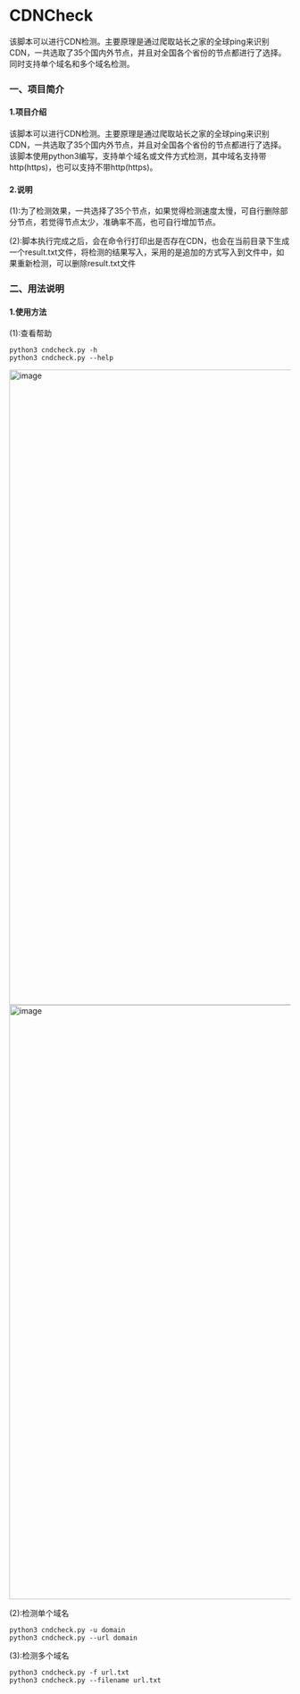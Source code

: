 # CDNCheck
该脚本可以进行CDN检测。主要原理是通过爬取站长之家的全球ping来识别CDN，一共选取了35个国内外节点，并且对全国各个省份的节点都进行了选择。同时支持单个域名和多个域名检测。

### 一、项目简介

#### 1.项目介绍
该脚本可以进行CDN检测。主要原理是通过爬取站长之家的全球ping来识别CDN，一共选取了35个国内外节点，并且对全国各个省份的节点都进行了选择。该脚本使用python3编写，支持单个域名或文件方式检测，其中域名支持带http(https)，也可以支持不带http(https)。

#### 2.说明

(1):为了检测效果，一共选择了35个节点，如果觉得检测速度太慢，可自行删除部分节点，若觉得节点太少，准确率不高，也可自行增加节点。

(2):脚本执行完成之后，会在命令行打印出是否存在CDN，也会在当前目录下生成一个result.txt文件，将检测的结果写入，采用的是追加的方式写入到文件中，如果重新检测，可以删除result.txt文件

### 二、用法说明

#### 1.使用方法

(1):查看帮助

```
python3 cndcheck.py -h
python3 cndcheck.py --help
```
<img width="1137" alt="image" src="https://user-images.githubusercontent.com/53456907/155275419-7d506baa-d87a-46d5-8838-3ca49e218253.png">

<img width="1064" alt="image" src="https://user-images.githubusercontent.com/53456907/155275461-8d638cb2-3fb4-4f71-900f-83249513ff23.png">


(2):检测单个域名

```
python3 cndcheck.py -u domain
python3 cndcheck.py --url domain
```

(3):检测多个域名

```
python3 cndcheck.py -f url.txt
python3 cndcheck.py --filename url.txt
```


